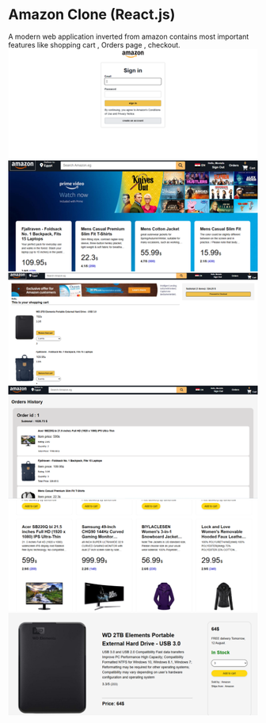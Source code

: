 # Amazon Clone (React.js)
A modern web application inverted from amazon contains most important features like shopping cart , Orders page , checkout.
<img src="login.amazon.PNG" alt="login Screenshot" width="600" height = "auto">
<img src="home.amazon.PNG" alt="home Screenshot" width="600" height = "auto">
<img src="cart.amazon.PNG" alt="cart Screenshot" width="600" height = "auto">
<img src="orders.amazon.PNG" alt="orders Screenshot" width="600" height = "auto">
<img src="products.amazon.PNG" alt="products Screenshot" width="600" height = "auto">
<img src="product.amazon.PNG" alt="product Screenshot" width="600" height = "auto">


